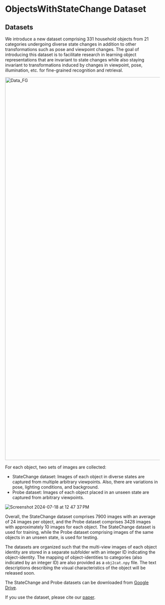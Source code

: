 # ObjectsWithStateChange Dataset 

## Datasets
We introduce a new dataset comprising 331 household objects from 21 categories undergoing diverse state changes in addition to other transformations such as pose and viewpoint changes. 
The goal of introducing this dataset is to facilitate research in learning object representations that are invariant to state changes while also staying invariant to transformations induced by changes in viewpoint, pose, illumination, etc. for fine-grained recognition and retrieval. 

<img width="1248" alt="Data_FG" src="https://github.com/user-attachments/assets/d6b56614-c68f-459e-956b-7a6301d15378">


For each object, two sets of images are collected: 
- StateChange dataset: Images of each object in diverse states are captured from multiple arbitrary viewpoints. Also, there are variations in pose, lighting conditions, and background. 
- Probe dataset: Images of each object placed in an unseen state are captured from arbitrary viewpoints.

![Screenshot 2024-07-18 at 12 47 37 PM](https://github.com/user-attachments/assets/40df2f97-67af-4e4e-b34c-74a6675ce990)


Overall, the StateChange dataset comprises 7900 images with an average of 24 images per object, and the Probe dataset comprises 3428 images
with approximately 10 images for each object. The StateChange dataset is used for training, while the Probe dataset comprising images of the same objects in an unseen state, is used for testing.

The datasets are organized such that the multi-view images of each object identity are stored in a separate subfolder with an integer ID indicating the object-identity. 
The mapping of object-identities to categories (also indicated by an integer ID) are also provided as a `obj2cat.npy` file. 
The text descriptions describing the visual characteristics of the object will be released soon. 

The StateChange and Probe datasets can be downloaded from [Google Drive](https://drive.google.com/drive/folders/19icj12ccxArA7vpiuk-VT8fy5g-6S9Tu?usp=sharing).

If you use the dataset, please cite our [paper](https://arxiv.org/abs/2404.06470). 
